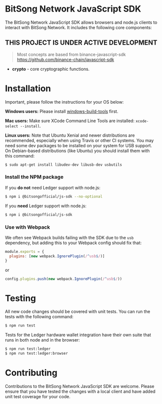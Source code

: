 # BitSong Network JavaScript SDK

The BitSong Network JavaScript SDK allows browsers and node.js clients to interact with BitSong Network. It includes the following core components:

## THIS PROJECT IS UNDER ACTIVE DEVELOPMENT

> Most concepts are based from binance-javascript-sdk https://github.com/binance-chain/javascript-sdk

- **crypto** - core cryptographic functions.

# Installation

Important, please follow the instructions for your OS below:

**Windows users:** Please install [windows-build-tools](https://www.npmjs.com/package/windows-build-tools) first.

**Mac users:** Make sure XCode Command Line Tools are installed: `xcode-select --install`.

**Linux users:** Note that Ubuntu Xenial and newer distributions are recommended, especially when using Travis or other CI systems. You may need some dev packages to be installed on your system for USB support. On Debian-based distributions (like Ubuntu) you should install them with this command:

```bash
$ sudo apt-get install libudev-dev libusb-dev usbutils
```

### Install the NPM package

If you **do not** need Ledger support with node.js:

```bash
$ npm i @bitsongofficial/js-sdk --no-optional
```

If you **need** Ledger support with node.js:

```bash
$ npm i @bitsongofficial/js-sdk
```

### Use with Webpack

We often see Webpack builds failing with the SDK due to the `usb` dependency, but adding this to your Webpack config should fix that:

```js
module.exports = {
  plugins: [new webpack.IgnorePlugin(/^usb$/)]
}
```

or

```js
config.plugins.push(new webpack.IgnorePlugin(/^usb$/))
```

# Testing

All new code changes should be covered with unit tests. You can run the tests with the following command:

```bash
$ npm run test
```

Tests for the Ledger hardware wallet integration have their own suite that runs in both node and in the browser:

```bash
$ npm run test:ledger
$ npm run test:ledger:browser
```

# Contributing

Contributions to the BitSong Network JavaScript SDK are welcome. Please ensure that you have tested the changes with a local client and have added unit test coverage for your code.
